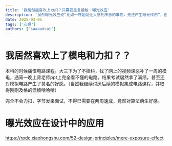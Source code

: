 ```yaml
---
title: '我居然能喜欢上力扣？只需要重复接触：曝光效应'
description: '虽然曝光效应说“比如一开始就让人感到厌恶的事物，无法产生曝光作用”，但在我的实践中，曾今让我厌恶的课程在“反复学习”后居然对其产生莫名的好感，或许曝光效应是一种原因'
date: 2025-03-05
tags: ['心理']
authors: ['saaaadcat']
---
```


# 我居然喜欢上了模电和力扣？？

本科的时候痛恨电路课程。大三下为了不挂科，找了网上的视频课恶补了一周的模电，通宵一晚上背老师ppt上完全看不懂的电路。结果考试居然拿了满绩，甚至还对模拟电路产生了莫名的好感。（当然我继续讨厌后续的模拟集成电路课程，并取得刚刚及格的佳绩哈哈哈）

完全不会力扣，字节发来面试，不得已需要在两周速成，竟然对算法萌生好感。


# 曝光效应在设计中的应用

https://rpdc.xiaohongshu.com/52-design-principles/mere-exposure-effect
